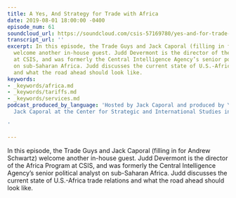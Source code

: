 ```yaml
---
title: A Yes, And Strategy for Trade with Africa
date: 2019-08-01 18:00:00 -0400
episode_num: 61
soundcloud_url: https://soundcloud.com/csis-57169780/yes-and-for-trade-in-africa
transcript_url: ''
excerpt: In this episode, the Trade Guys and Jack Caporal (filling in for Andrew Schwartz)
  welcome another in-house guest. Judd Devermont is the director of the Africa Program
  at CSIS, and was formerly the Central Intelligence Agency’s senior political analyst
  on sub-Saharan Africa. Judd discusses the current state of U.S.-Africa trade relations
  and what the road ahead should look like.
keywords:
- _keywords/africa.md
- _keywords/tariffs.md
- _keywords/services.md
podcast_produced_by_language: 'Hosted by Jack Caporal and produced by Yumi Araki and
  Jack Caporal at the Center for Strategic and International Studies in Washington.

'

---
```

In this episode, the Trade Guys and Jack Caporal (filling in for Andrew Schwartz) welcome another in-house guest. Judd Devermont is the director of the Africa Program at CSIS, and was formerly the Central Intelligence Agency’s senior political analyst on sub-Saharan Africa. Judd discusses the current state of U.S.-Africa trade relations and what the road ahead should look like.
